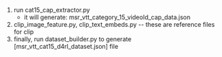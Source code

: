 1. run cat15_cap_extractor.py
    - it will generate: msr_vtt_category_15_videoId_cap_data.json
2. clip_image_feature.py, clip_text_embeds.py -- these are reference files for clip
3. finally, run dataset_builder.py to generate [msr_vtt_cat15_d4rl_dataset.json] file